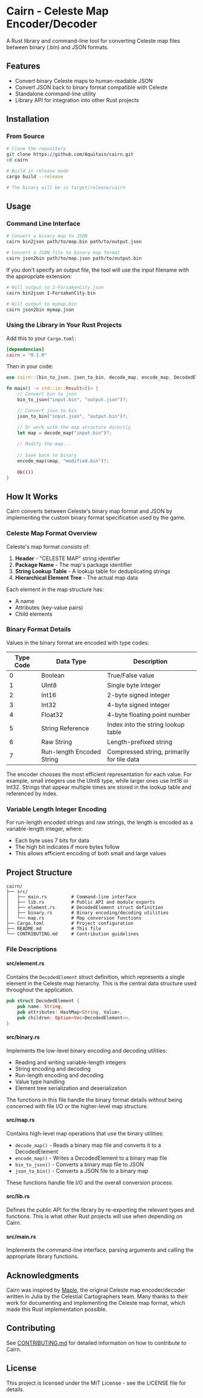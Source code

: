 # Cairn - Celeste Map Encoder/Decoder

A Rust library and command-line tool for converting Celeste map files between binary (.bin) and JSON formats.

## Features

- Convert binary Celeste maps to human-readable JSON
- Convert JSON back to binary format compatible with Celeste
- Standalone command-line utility
- Library API for integration into other Rust projects

## Installation

### From Source

```bash
# Clone the repository
git clone https://github.com/Aquitain/cairn.git
cd cairn

# Build in release mode
cargo build --release

# The binary will be in target/release/cairn
```

## Usage

### Command Line Interface

```bash
# Convert a binary map to JSON
cairn bin2json path/to/map.bin path/to/output.json

# Convert a JSON file to binary map format
cairn json2bin path/to/map.json path/to/output.bin
```

If you don't specify an output file, the tool will use the input filename with the appropriate extension:

```bash
# Will output to 1-ForsakenCity.json
cairn bin2json 1-ForsakenCity.bin

# Will output to mymap.bin
cairn json2bin mymap.json
```

### Using the Library in Your Rust Projects

Add this to your `Cargo.toml`:

```toml
[dependencies]
cairn = "0.1.0"
```

Then in your code:

```rust
use cairn::{bin_to_json, json_to_bin, decode_map, encode_map, DecodedElement};

fn main() -> std::io::Result<()> {
    // Convert bin to json
    bin_to_json("input.bin", "output.json")?;

    // Convert json to bin
    json_to_bin("input.json", "output.bin")?;

    // Or work with the map structure directly
    let map = decode_map("input.bin")?;
    
    // Modify the map...
    
    // Save back to binary
    encode_map(&map, "modified.bin")?;
    
    Ok(())
}
```

## How It Works

Cairn converts between Celeste's binary map format and JSON by implementing the custom binary format specification used by the game.

### Celeste Map Format Overview

Celeste's map format consists of:

1. **Header** - "CELESTE MAP" string identifier
2. **Package Name** - The map's package identifier
3. **String Lookup Table** - A lookup table for deduplicating strings
4. **Hierarchical Element Tree** - The actual map data

Each element in the map structure has:
- A name
- Attributes (key-value pairs)
- Child elements

### Binary Format Details

Values in the binary format are encoded with type codes:

| Type Code | Data Type | Description |
|-----------|-----------|-------------|
| 0 | Boolean | True/False value |
| 1 | UInt8 | Single byte integer |
| 2 | Int16 | 2-byte signed integer |
| 3 | Int32 | 4-byte signed integer |
| 4 | Float32 | 4-byte floating point number |
| 5 | String Reference | Index into the string lookup table |
| 6 | Raw String | Length-prefixed string |
| 7 | Run-length Encoded String | Compressed string, primarily for tile data |

The encoder chooses the most efficient representation for each value. For example, small integers use the UInt8 type, while larger ones use Int16 or Int32. Strings that appear multiple times are stored in the lookup table and referenced by index.

### Variable Length Integer Encoding

For run-length encoded strings and raw strings, the length is encoded as a variable-length integer, where:
- Each byte uses 7 bits for data
- The high bit indicates if more bytes follow
- This allows efficient encoding of both small and large values

## Project Structure

```
cairn/
├── src/
│   ├── main.rs         # Command-line interface
│   ├── lib.rs          # Public API and module exports
│   ├── element.rs      # DecodedElement struct definition
│   ├── binary.rs       # Binary encoding/decoding utilities
│   └── map.rs          # Map conversion functions
├── Cargo.toml          # Project configuration
├── README.md           # This file
└── CONTRIBUTING.md     # Contribution guidelines
```

### File Descriptions

#### src/element.rs

Contains the `DecodedElement` struct definition, which represents a single element in the Celeste map hierarchy. This is the central data structure used throughout the application.

```rust
pub struct DecodedElement {
    pub name: String,
    pub attributes: HashMap<String, Value>,
    pub children: Option<Vec<DecodedElement>>,
}
```

#### src/binary.rs

Implements the low-level binary encoding and decoding utilities:
- Reading and writing variable-length integers
- String encoding and decoding
- Run-length encoding and decoding
- Value type handling
- Element tree serialization and deserialization

The functions in this file handle the binary format details without being concerned with file I/O or the higher-level map structure.

#### src/map.rs

Contains high-level map operations that use the binary utilities:
- `decode_map()` - Reads a binary map file and converts it to a DecodedElement
- `encode_map()` - Writes a DecodedElement to a binary map file
- `bin_to_json()` - Converts a binary map file to JSON
- `json_to_bin()` - Converts a JSON file to a binary map

These functions handle file I/O and the overall conversion process.

#### src/lib.rs

Defines the public API for the library by re-exporting the relevant types and functions. This is what other Rust projects will use when depending on Cairn.

#### src/main.rs

Implements the command-line interface, parsing arguments and calling the appropriate library functions.

## Acknowledgments

Cairn was inspired by [Maple](https://github.com/CelestialCartographers/Maple), the original Celeste map encoder/decoder written in Julia by the Celestial Cartographers team. Many thanks to their work for documenting and implementing the Celeste map format, which made this Rust implementation possible.

## Contributing

See [CONTRIBUTING.md](CONTRIBUTING.md) for detailed information on how to contribute to Cairn.

## License

This project is licensed under the MIT License - see the LICENSE file for details.